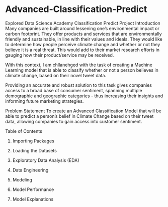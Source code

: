 # Advanced-Classification-Predict
Explored Data Science Academy Classification Predict
Project Introduction
Many companies are built around lessening one’s environmental impact or carbon footprint. They offer products and services that are environmentally friendly and sustainable, in line with their values and ideals. They would like to determine how people perceive climate change and whether or not they believe it is a real threat. This would add to their market research efforts in gauging how their product/service may be received.

With this context, I am chllanehged with the task of creating a Machine Learning model that is able to classify whether or not a person believes in climate change, based on their novel tweet data.

Providing an accurate and robust solution to this task gives companies access to a broad base of consumer sentiment, spanning multiple demographic and geographic categories - thus increasing their insights and informing future marketing strategies.

Problem Statement
To create an Advanced Classification Model that will be able to predict a person’s belief in Climate Change based on their tweet data, allowing companies to gain access into customer sentiment.


Table of Contents
1. Importing Packages

2. Loading the Datasets

3. Exploratory Data Analysis (EDA)

4. Data Engineering

5. Modeling

6. Model Performance

7. Model Explanations

